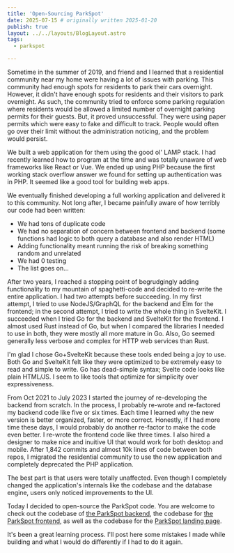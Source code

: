 ```yaml
---
title: 'Open-Sourcing ParkSpot'
date: 2025-07-15 # originally written 2025-01-20
publish: true
layout: ../../layouts/BlogLayout.astro
tags:
  - parkspot

---
```


Sometime in the summer of 2019, and friend and I learned that a residential community near my home were having a lot of issues with parking. This community had enough spots for residents to park their cars overnight. However, it didn't have enough spots for residents and their visitors to park overnight. As such, the community tried to enforce some parking regulation where residents would be allowed a limited number of overnight parking permits for their guests. But, it proved unsuccessful. They were using paper permits which were easy to fake and difficult to track. People would often go over their limit without the administration noticing, and the problem would persist.

We built a web application for them using the good ol' LAMP stack. I had recently learned how to program at the time and was totally unaware of web frameworks like React or Vue. We ended up using PHP because the first working stack overflow answer we found for setting up authentication was in PHP. It seemed like a good tool for building web apps.

We eventually finished developing a full working application and delivered it to this community. Not long after, I became painfully aware of how terribly our code had been written:

- We had tons of duplicate code
- We had no separation of concern between frontend and backend (some functions had logic to both query a database and also render HTML)
- Adding functionality meant running the risk of breaking something random and unrelated
- We had 0 testing
- The list goes on...

After two years, I reached a stopping point of begrudgingly adding functionality to my mountain of spaghetti-code and decided to re-write the entire application. I had two attempts before succeeding. In my first attempt, I tried to use NodeJS/GraphQL for the backend and Elm for the frontend; in the second attempt, I tried to write the whole thing in SvelteKit. I succeeded when I tried Go for the backend and SvelteKit for the frontend. I almost used Rust instead of Go, but when I compared the libraries I needed to use in both, they were mostly all more mature in Go. Also, Go seemed generally less verbose and complex for HTTP web services than Rust.

I'm glad I chose Go+SvelteKit because these tools ended being a joy to use. Both Go and SvelteKit felt like they were optimized to be extremely easy to read and simple to write. Go has dead-simple syntax; Svelte code looks like plain HTML/JS. I seem to like tools that optimize for simplicity over expressiveness.

From Oct 2021 to July 2023 I started the journey of re-developing the backend from scratch. In the process, I probably re-wrote and re-factored my backend code like five or six times. Each time I learned why the new version is better organized, faster, or more correct.  Honestly, if I had more time these days, I would probably do another re-factor to make the code even better. I re-wrote the frontend code like three times. I also hired a designer to make nice and inuitive UI that would work for both desktop and mobile. After 1,842 commits and almost 10k lines of code between both repos, I migrated the residential community to use the new application and completely deprecated the PHP application.

The best part is that users were totally unaffected. Even though I completely changed the application's internals like the codebase and the database engine, users only noticed improvements to the UI.

Today I decided to open-source the ParkSpot code. You are welcome to check out the codebase of [the ParkSpot backend](https://github.com/dannyvelas/parkspot-backend), the codebase for [the ParkSpot frontend](https://github.com/dannyvelas/parkspot-frontend), as well as the codebase for the [ParkSpot landing page](https://github.com/dannyvelas/parkspot-landing).

It's been a great learning process. I'll post here some mistakes I made while building and what I would do differently if I had to do it again.

